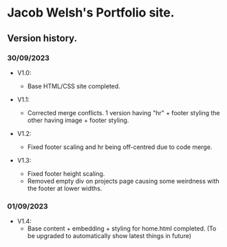 # Jacob Welsh's Portfolio site.

## Version history.
### 30/09/2023

* V1.0:
   * Base HTML/CSS site completed.

* V1.1:
  * Corrected merge conflicts. 1 version having "hr" + footer styling the other having image + footer styling.

* V1.2:
  * Fixed footer scaling and hr being off-centred due to code merge.

* V1.3:
  * Fixed footer height scaling.
  * Removed empty div on projects page causing some weirdness with the footer at lower widths.


### 01/09/2023

* V1.4:
  * Base content + embedding + styling for home.html completed. (To be upgraded to automatically show latest things in future)